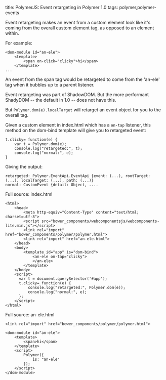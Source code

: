 title: PolymerJS: Event retargeting in Polymer 1.0
tags: polymer,polymer-events

Event retargeting makes an event from a custom element look like it's coming from the overall custom element tag, as opposed to an element within.

For example:

    <dom-module id="an-ele">
        <template>
            <span on-click="clicky">hi</span>
        </template> 
    ...
    
An event from the span tag would be retargeted to come from the 'an-ele' tag when it bubbles up to a parent listener.

Event retargeting was part of ShadowDOM. But the more performant ShadyDOM -- the default in 1.0 -- does not have this.

But ```Polymer.dom(e).localTarget``` will retarget an event object for you to the overall tag.

Given a custom element in index.html which has a ```on-tap``` listener, this method on the dom-bind template will give you to retargeted event:
    
    t.clicky= function(e) {
        var t = Polymer.dom(e);
        console.log("retargeted:", t);
        console.log("normal:", e);
    }

Giving the output:

    retargeted: Polymer.EventApi.EventApi {event: (...), rootTarget: (...), localTarget: (...), path: (...)}
    normal: CustomEvent {detail: Object, ....
    
Full source: index.html

    <html>
        <head>
            <meta http-equiv="Content-Type" content="text/html; charset=utf-8">
            <script src="bower_components/webcomponentsjs/webcomponents-lite.min.js"></script>
            <link rel="import" href="bower_components/polymer/polymer.html">
            <link rel="import" href="an-ele.html">
        </head>
        <body>
            <template id="app" is="dom-bind">
                <an-ele on-tap="clicky">
                </an-ele>
            </template>
        </body>
        <script>
          var t = document.querySelector('#app');
          t.clicky= function(e) {
              console.log("retargeted:", Polymer.dom(e));
              console.log("normal:", e);
          };
        </script>
    </html>

Full source: an-ele.html

    <link rel="import" href="bower_components/polymer/polymer.html">
    
    <dom-module id="an-ele">
        <template>
            <span>hi</span>
        </template>
        <script>
            Polymer({
                is: "an-ele"
            });
        </script>    
    </dom-module>
